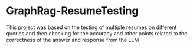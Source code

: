# GraphRag-ResumeTesting
This project was based on the testing of multiple resumes on different queries and then checking for the accuracy and other points related to the correctness of the answer and response from the LLM

